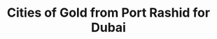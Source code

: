 ---
category: far-east-and-asia
title: Cities of Gold from Port Rashid for Dubai
class: cities-of-gold-from-port-rashid-for-dubai
cruiseline: Thomson Cruises – Thomson Celebration
special-info: Free upgrade to all inclusive
price: 969
nights: 7
cruise-url: http://www.planetcruise.co.uk/thomson-cruises/thomson-celebration/24-january-2017/107775?referrersiteid=970
---